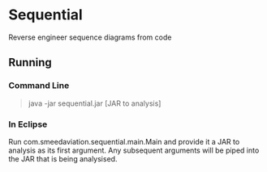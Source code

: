 # Sequential

Reverse engineer sequence diagrams from code

## Running

### Command Line
>java -jar sequential.jar [JAR to analysis]

### In Eclipse
Run com.smeedaviation.sequential.main.Main and provide it a JAR to analysis as its first argument. Any subsequent arguments will be piped into the JAR that is being analysised.
